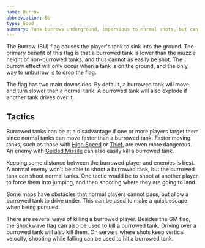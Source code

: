 ```yaml
---
name: Burrow
abbreviation: BU
type: Good
summary: Tank burrows underground, impervious to normal shots, but can be steamrolled by anyone!
---
```


The Burrow (BU) flag causes the player's tank to sink into the ground. The primary benefit of this flag is that a burrowed tank is lower than the muzzle height of non-burrowed tanks, and thus cannot as easily be shot. The burrow effect will only occur when a tank is on the ground, and the only way to unburrow is to drop the flag.

The flag has two main downsides. By default, a burrowed tank will move and turn slower than a normal tank. A burrowed tank will also explode if another tank drives over it.

## Tactics

Burrowed tanks can be at a disadvantage if one or more players target them since normal tanks can move faster than a burrowed tank. Faster moving tanks, such as those with [High Speed](../high-speed/) or [Thief](../thief/), are even more dangerous. An enemy with [Guided Missile](../guided-missile/) can also easily kill a burrowed tank.

Keeping some distance between the burrowed player and enemies is best. A normal enemy won't be able to shoot a burrowed tank, but the burrowed tank can shoot normal tanks. One tactic would be to shoot at another player to force them into jumping, and then shooting where they are going to land.

Some maps have obstacles that normal players cannot pass, but allow a burrowed tank to drive under. This can be used to make a quick escape when being pursued.

There are several ways of killing a burrowed player. Besides the GM flag, the [Shockwave](../shock-wave/) flag can also be used to kill a burrowed tank. Driving over a burrowed tank will also kill them. On servers where shots keep vertical velocity, shooting while falling can be used to hit a burrowed tank.
